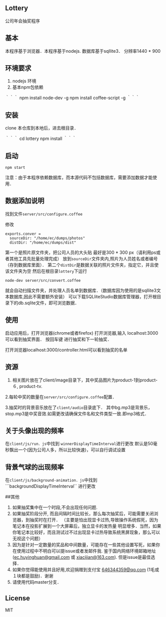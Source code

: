 Lottery
---------------
  公司年会抽奖程序

## 基本

本程序基于浏览器．本程序基于nodejs. 数据库基于sqllite3． 分辨率1440 * 900

## 环境要求

1. nodejs 环境
2. 基本npm包依赖

｀｀｀
npm install node-dev -g
npm install coffee-script -g
｀｀｀

## 安装
clone 本仓库到本地后，进去根目录．

｀｀｀
cd lottery
npm install
｀｀｀

## 启动
```
npm start
```
注意：由于本程序依赖数据库，而本源代码不包括数据库，需要添加数据才能使用．

## 数据添加说明

找到文件```server/src/configure.coffee```

修改
```
exports.conver =
  sourceDir: "/home/ec/dumps/photos"
  distDir: "/home/ec/dumps/dist"
```
第一个是照片原文件夹，把公司人员的大头贴 最好是300 * 300 px（请利用ps或者其他工具先批量处理完成）
放到```sourceDir```文件夹内,照片为人员姓名或者编号（存到数据库里面）．
第二个```distDir```是数据关联的照片文件夹，指定它，并且使该文件夹为空
然后在根目录```lottery```下运行
```
node-dev server/src/convert.coffee
```
就会自动扫描文件夹，并处理人员名单到数据库．（数据库因为使用的是sqllite3文本数据库,因此不需要额外安装）
可以下载SQLliteStudio数据库管理器，打开根目录下的db.sqlite文件，即可浏览数据．

## 使用
启动应用后，打开浏览器(chrome或者firefox) 打开浏览器,输入 localhost:3000 可以看到抽奖界面．
按回车键 进行抽奖和下一轮抽奖．

打开浏览器localhost:3000/controller.html可以看到抽奖的名单

## 资源
1. 相关图片放在了client/image目录下，其中奖品图片为product-1到product-６, product-tv.

2.每轮中奖的数量在```server/src/configure.coffee```配置．

3.抽奖时的背景音乐放在了```client/audio```目录底下．
其中bg.mp3是背景乐，stop.mp3是中奖音效.如需更改请确保文件名和文件类型一致.即mp3格式．


## 关于头像出现的频率
在```client/js/run．js```中找到 ```winnerDisplayTimeInterval```进行更改
默认是50毫秒飘出一个(因为公司人多，所以比较快速)，可以自行调试设置

## 背景气球的出现频率
在```client/js/background-animation．js```中找到```backgroundDisplayTimeInterval``
进行更改

##其他
1. 如果抽奖集中在一个时段,不会出现任何问题.
2. 如果抽奖阶段分开, 而且间隔时间比较长，那么每次抽奖后，可能需要关闭浏览器，到抽奖时在打开．
（主要是怕出现显卡过热,导致操作系统假死，因为笔记本在投影扩展到一个大屏幕后，独立显卡的发热量
明显增多．当然，如果你笔记本比较好，而且测试过不过出现显卡过热导致系统黑屏现象，那么可以无视这个问题）
3. 因为是针对一定数量的奖品和中间数量，可能存在一些其他设置写死，如果你在使用过程中不明白可以提issue或者发邮件我.
鉴于国内网络环境邮箱地址(ec.huyinghuan@gmail.com 或 xiacijian@163.com). 但是issue是最佳选择．
4. 如果你觉得能使用并且好用,欢迎捐赠到支付宝 646344359@qq.com (1毛或１块都是鼓励)．谢谢
5. 请使用代码master分支．

## License
MIT

